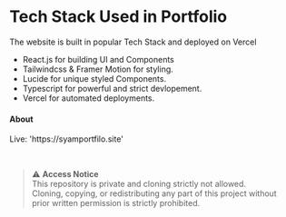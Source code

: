 
<h1>Tech Stack Used in Portfolio</h1>
The website is built in popular Tech Stack and deployed on Vercel

<ul>
 <li>React.js for building UI and Components</li>
 <li>Tailwindcss & Framer Motion for styling.</li>
 <li>Lucide for unique styled Components.</li>
 <li>Typescript for powerful and strict devlopement.</li>
 <li>Vercel for automated deployments.</li>
</ul>
 

 <h4>About</h4>
 <p>Live: 'https://syamportfilo.site'</p>
<br />

> ⚠️ **Access Notice**  
> This repository is private and cloning strictly not allowed.  
> Cloning, copying, or redistributing any part of this project without prior written permission is strictly prohibited.  
>  
 